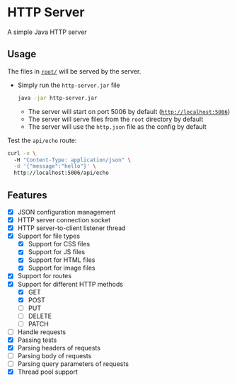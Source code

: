 # HTTP Server

A simple Java HTTP server

## Usage

The files in [`root/`](/root/) will be served by the server.

- Simply run the `http-server.jar` file
    ```zsh
    java -jar http-server.jar
    ```
    - The server will start on port 5006 by default ([`http://localhost:5006`](http://localhost:5006))
    - The server will serve files from the `root` directory by default
    - The server will use the `http.json` file as the config by default

Test the `api/echo` route:
```zsh
curl -v \        
  -H "Content-Type: application/json" \
  -d '{"message":"hello"}' \
  http://localhost:5006/api/echo
```

## Features

- [x] JSON configuration management
- [x] HTTP server connection socket
- [x] HTTP server-to-client listener thread
- [x] Support for file types
    - [x] Support for CSS files
    - [x] Support for JS files
    - [x] Support for HTML files
    - [x] Support for image files
- [x] Support for routes
- [x] Support for different HTTP methods
    - [x] GET
    - [x] POST
    - [ ] PUT
    - [ ] DELETE
    - [ ] PATCH
- [ ] Handle requests
- [x] Passing tests
- [x] Parsing headers of requests
- [ ] Parsing body of requests
- [ ] Parsing query parameters of requests
- [x] Thread pool support